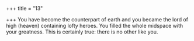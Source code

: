 +++
title = "13"

+++
 You have become the counterpart of earth and you became the lord of  high (heaven) containing lofty heroes.
You filled the whole midspace with your greatness. This is certainly  true: there is no other like you.